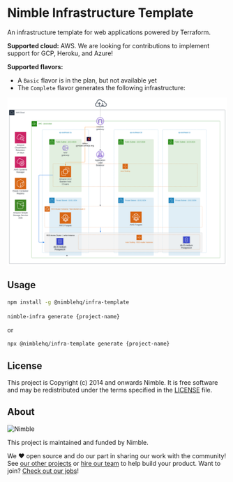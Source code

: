 # Nimble Infrastructure Template

An infrastructure template for web applications powered by Terraform.

**Supported cloud:** AWS. We are looking for contributions to implement support for GCP, Heroku, and Azure!

**Supported flavors:**
- A `Basic` flavor is in the plan, but not available yet
- The `Complete` flavor generates the following infrastructure:

![Diagram of the Complete Infrastructure](https://github.com/nimblehq/infrastructure-templates/blob/develop/img/diagram_complete.svg?raw=true)

## Usage

```bash
npm install -g @nimblehq/infra-template

nimble-infra generate {project-name}
```

or

```bash
npx @nimblehq/infra-template generate {project-name}
```

## License

This project is Copyright (c) 2014 and onwards Nimble. It is free software and may be redistributed under the terms specified in the [LICENSE] file.

[LICENSE]: /LICENSE

## About

![Nimble](https://assets.nimblehq.co/logo/dark/logo-dark-text-160.png)

This project is maintained and funded by Nimble.

We ❤️ open source and do our part in sharing our work with the community!
See [our other projects][community] or [hire our team][hire] to help build your product.
Want to join? [Check out our jobs][jobs]!

[community]: https://github.com/nimblehq
[hire]: https://nimblehq.co/
[jobs]: https://jobs.nimblehq.co/
